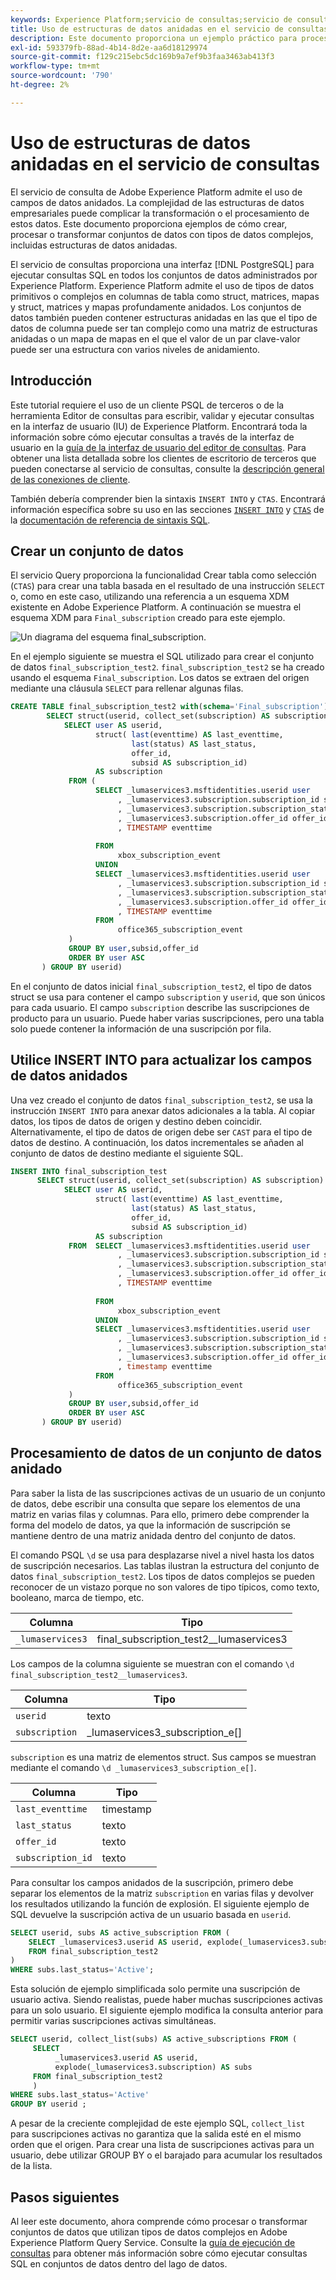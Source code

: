 ```yaml
---
keywords: Experience Platform;servicio de consultas;servicio de consultas;estructuras de datos anidadas;datos anidados;
title: Uso de estructuras de datos anidadas en el servicio de consultas
description: Este documento proporciona un ejemplo práctico para procesar y transformar campos de datos anidados mediante instrucciones CTAS e INSERT INTO.
exl-id: 593379fb-88ad-4b14-8d2e-aa6d18129974
source-git-commit: f129c215ebc5dc169b9a7ef9b3faa3463ab413f3
workflow-type: tm+mt
source-wordcount: '790'
ht-degree: 2%

---
```


# Uso de estructuras de datos anidadas en el servicio de consultas

El servicio de consulta de Adobe Experience Platform admite el uso de campos de datos anidados. La complejidad de las estructuras de datos empresariales puede complicar la transformación o el procesamiento de estos datos. Este documento proporciona ejemplos de cómo crear, procesar o transformar conjuntos de datos con tipos de datos complejos, incluidas estructuras de datos anidadas.

El servicio de consultas proporciona una interfaz [!DNL PostgreSQL] para ejecutar consultas SQL en todos los conjuntos de datos administrados por Experience Platform. Experience Platform admite el uso de tipos de datos primitivos o complejos en columnas de tabla como struct, matrices, mapas y struct, matrices y mapas profundamente anidados. Los conjuntos de datos también pueden contener estructuras anidadas en las que el tipo de datos de columna puede ser tan complejo como una matriz de estructuras anidadas o un mapa de mapas en el que el valor de un par clave-valor puede ser una estructura con varios niveles de anidamiento.

## Introducción

Este tutorial requiere el uso de un cliente PSQL de terceros o de la herramienta Editor de consultas para escribir, validar y ejecutar consultas en la interfaz de usuario (IU) de Experience Platform. Encontrará toda la información sobre cómo ejecutar consultas a través de la interfaz de usuario en la [guía de la interfaz de usuario del editor de consultas](../ui/user-guide.md). Para obtener una lista detallada sobre los clientes de escritorio de terceros que pueden conectarse al servicio de consultas, consulte la [descripción general de las conexiones de cliente](../clients/overview.md).

También debería comprender bien la sintaxis `INSERT INTO` y `CTAS`. Encontrará información específica sobre su uso en las secciones [`INSERT INTO`](../sql/syntax.md#insert-into) y [`CTAS`](../sql/syntax.md#create-table-as-select) de la [documentación de referencia de sintaxis SQL](../sql/syntax.md).

## Crear un conjunto de datos

El servicio Query proporciona la funcionalidad Crear tabla como selección (`CTAS`) para crear una tabla basada en el resultado de una instrucción `SELECT` o, como en este caso, utilizando una referencia a un esquema XDM existente en Adobe Experience Platform. A continuación se muestra el esquema XDM para `Final_subscription` creado para este ejemplo.

![Un diagrama del esquema final_subscription.](../images/best-practices/final-subscription-schema.png)

En el ejemplo siguiente se muestra el SQL utilizado para crear el conjunto de datos `final_subscription_test2`. `final_subscription_test2` se ha creado usando el esquema `Final_subscription`. Los datos se extraen del origen mediante una cláusula `SELECT` para rellenar algunas filas.

```sql
CREATE TABLE final_subscription_test2 with(schema='Final_subscription') AS (
        SELECT struct(userid, collect_set(subscription) AS subscription) AS _lumaservices3 FROM(
            SELECT user AS userid,
                   struct( last(eventtime) AS last_eventtime,
                           last(status) AS last_status,
                           offer_id, 
                           subsid AS subscription_id)
                   AS subscription
             FROM (
                   SELECT _lumaservices3.msftidentities.userid user
                        , _lumaservices3.subscription.subscription_id subsid
                        , _lumaservices3.subscription.subscription_status status
                        , _lumaservices3.subscription.offer_id offer_id
                        , TIMESTAMP eventtime
 
                   FROM
                        xbox_subscription_event
                   UNION   
                   SELECT _lumaservices3.msftidentities.userid user
                        , _lumaservices3.subscription.subscription_id subsid
                        , _lumaservices3.subscription.subscription_status status
                        , _lumaservices3.subscription.offer_id offer_id
                        , TIMESTAMP eventtime
                   FROM
                        office365_subscription_event
             ) 
             GROUP BY user,subsid,offer_id
             ORDER BY user ASC
       ) GROUP BY userid)
```

En el conjunto de datos inicial `final_subscription_test2`, el tipo de datos struct se usa para contener el campo `subscription` y `userid`, que son únicos para cada usuario. El campo `subscription` describe las suscripciones de producto para un usuario. Puede haber varias suscripciones, pero una tabla solo puede contener la información de una suscripción por fila.

## Utilice INSERT INTO para actualizar los campos de datos anidados

Una vez creado el conjunto de datos `final_subscription_test2`, se usa la instrucción `INSERT INTO` para anexar datos adicionales a la tabla. Al copiar datos, los tipos de datos de origen y destino deben coincidir. Alternativamente, el tipo de datos de origen debe ser `CAST` para el tipo de datos de destino. A continuación, los datos incrementales se añaden al conjunto de datos de destino mediante el siguiente SQL.

```sql
INSERT INTO final_subscription_test
      SELECT struct(userid, collect_set(subscription) AS subscription) AS _lumaservices3 FROM(
            SELECT user AS userid,
                   struct( last(eventtime) AS last_eventtime,
                           last(status) AS last_status,
                           offer_id, 
                           subsid AS subscription_id)
                   AS subscription
             FROM  SELECT _lumaservices3.msftidentities.userid user
                        , _lumaservices3.subscription.subscription_id subsid
                        , _lumaservices3.subscription.subscription_status status
                        , _lumaservices3.subscription.offer_id offer_id
                        , TIMESTAMP eventtime
 
                   FROM
                        xbox_subscription_event
                   UNION   
                   SELECT _lumaservices3.msftidentities.userid user
                        , _lumaservices3.subscription.subscription_id subsid
                        , _lumaservices3.subscription.subscription_status status
                        , _lumaservices3.subscription.offer_id offer_id
                        , timestamp eventtime
                   FROM
                        office365_subscription_event
             ) 
             GROUP BY user,subsid,offer_id
             ORDER BY user ASC
       ) GROUP BY userid)
```

## Procesamiento de datos de un conjunto de datos anidado

Para saber la lista de las suscripciones activas de un usuario de un conjunto de datos, debe escribir una consulta que separe los elementos de una matriz en varias filas y columnas. Para ello, primero debe comprender la forma del modelo de datos, ya que la información de suscripción se mantiene dentro de una matriz anidada dentro del conjunto de datos.

El comando PSQL `\d` se usa para desplazarse nivel a nivel hasta los datos de suscripción necesarios. Las tablas ilustran la estructura del conjunto de datos `final_subscription_test2`. Los tipos de datos complejos se pueden reconocer de un vistazo porque no son valores de tipo típicos, como texto, booleano, marca de tiempo, etc.

| Columna | Tipo |
|--------|-------|
| `_lumaservices3` | final_subscription_test2__lumaservices3 |

Los campos de la columna siguiente se muestran con el comando `\d final_subscription_test2__lumaservices3`.

| Columna | Tipo |
|---------|-------|
| `userid` | texto |
| `subscription` | _lumaservices3_subscription_e[] |

`subscription` es una matriz de elementos struct. Sus campos se muestran mediante el comando `\d _lumaservices3_subscription_e[]`.

| Columna | Tipo |
|---------|-------|
| `last_eventtime` | timestamp |
| `last_status` | texto |
| `offer_id` | texto |
| `subscription_id` | texto |

Para consultar los campos anidados de la suscripción, primero debe separar los elementos de la matriz `subscription` en varias filas y devolver los resultados utilizando la función de explosión. El siguiente ejemplo de SQL devuelve la suscripción activa de un usuario basada en `userid`.

```sql
SELECT userid, subs AS active_subscription FROM (
    SELECT _lumaservices3.userid AS userid, explode(_lumaservices3.subscription) AS subs 
    FROM final_subscription_test2
)
WHERE subs.last_status='Active';
```

Esta solución de ejemplo simplificada solo permite una suscripción de usuario activa. Siendo realistas, puede haber muchas suscripciones activas para un solo usuario. El siguiente ejemplo modifica la consulta anterior para permitir varias suscripciones activas simultáneas.

```sql
SELECT userid, collect_list(subs) AS active_subscriptions FROM (
     SELECT
          _lumaservices3.userid AS userid,
          explode(_lumaservices3.subscription) AS subs
     FROM final_subscription_test2
     )
WHERE subs.last_status='Active' 
GROUP BY userid ;
```

A pesar de la creciente complejidad de este ejemplo SQL, `collect_list` para suscripciones activas no garantiza que la salida esté en el mismo orden que el origen. Para crear una lista de suscripciones activas para un usuario, debe utilizar GROUP BY o el barajado para acumular los resultados de la lista.

## Pasos siguientes

Al leer este documento, ahora comprende cómo procesar o transformar conjuntos de datos que utilizan tipos de datos complejos en Adobe Experience Platform Query Service. Consulte la [guía de ejecución de consultas](../best-practices/writing-queries.md) para obtener más información sobre cómo ejecutar consultas SQL en conjuntos de datos dentro del lago de datos.
